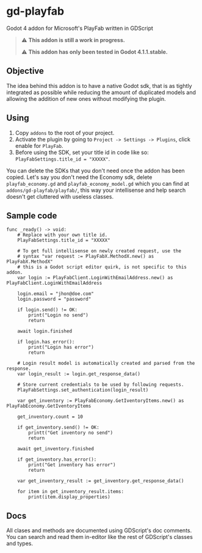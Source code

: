 # gd-playfab

Godot 4 addon for Microsoft's PlayFab written in GDScript

> :warning: **This addon is still a work in progress.**
> 
> :warning: **This addon has only been tested in Godot 4.1.1.stable.**

## Objective

The idea behind this addon is to have a native Godot sdk, that is as tightly integrated as possible while reducing the amount of duplicated models and allowing the addition of new ones without modifying the plugin.

## Using

1. Copy `addons` to the root of your project.
2. Activate the plugin by going to `Project -> Settings -> Plugins`, click enable for `PlayFab`.
3. Before using the SDK, set your title id in code like so: `PlayFabSettings.title_id = "XXXXX"`.

You can delete the SDKs that you don't need once the addon has been copied. Let's say you don't need the Economy sdk, delete `playfab_economy.gd` and `playfab_economy_model.gd` which you can find at `addons/gd-playfab/playfab/`, this way your intellisense and help search doesn't get cluttered with useless classes.

## Sample code

```gdscript
func _ready() -> void:
	# Replace with your own title id.
	PlayFabSettings.title_id = "XXXXX" 
	
	# To get full intellisense on newly created request, use the
	# syntax "var request := PlayFabX.MethodX.new() as PlayFabX.MethodX"
	# this is a Godot script editor quirk, is not specific to this addon.
	var login := PlayFabClient.LoginWithEmailAddress.new() as PlayFabClient.LoginWithEmailAddress
	
	login.email = "jhon@doe.com"
	login.password = "password"
	
	if login.send() != OK:
		print("Login no send")
		return
	
	await login.finished
	
	if login.has_error():
		print("Login has error")
		return
	
	# Login result model is automatically created and parsed from the response.
	var login_result := login.get_response_data()
	
	# Store current credentials to be used by following requests.
	PlayFabSettings.set_authentication(login_result)
	
	var get_inventory := PlayFabEconomy.GetIventoryItems.new() as PlayFabEconomy.GetIventoryItems
	
	get_inventory.count = 10
	
	if get_inventory.send() != OK:
		printt("Get inventory no send")
		return
	
	await get_inventory.finished
	
	if get_inventory.has_error():
		print("Get inventory has error")
		return
	
	var get_inventory_result := get_inventory.get_response_data()
	
	for item in get_inventory_result.items:
		print(item.display_properties)
```

## Docs

All clases and methods are documented using GDScript's doc comments. You can search and read them in-editor like the rest of GDScript's classes and types.